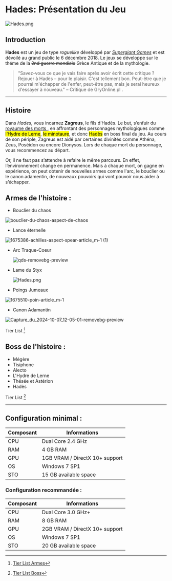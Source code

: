
# Hades: Présentation du Jeu 

![Hades.png](https://www.nintendo.com/eu/media/images/10_share_images/games_15/nintendo_switch_download_software_1/H2x1_NSwitchDS_Hades.png)

## Introduction
**Hades** est un jeu de type *roguelike* développé par [_Supergiant Games_](https://fr.wikipedia.org/wiki/Supergiant_Games) et est dévoilé au grand public le 6 décembre 2018.
Le jeux se développe sur le théme de la ~~2nd guerre mondiale~~ Grèce Antique et de la mythologie. 

> "Savez-vous ce que je vais faire après avoir écrit cette critique ? Rejouer à Hadès – pour le plaisir. C'est tellement bon. Peut-être que je pourrai m'échapper de l'enfer, peut-être pas, mais je serai heureux d'essayer à nouveau." – Critique de GryOnline.pl .

---

## Histoire
Dans *Hades*, vous incarnez **Zagreus**, le fils d’Hadès.
Le but, s’enfuir du [ royaume des morts ](https://fr.wikipedia.org/wiki/Enfers_grecs), en affrontant des personnages mythologiques comme <mark>l’Hydre de Lerne</mark>, <mark>le minotaure</mark>, et donc <mark>Hadès</mark> en boss final du jeu. Au cours de son périple, Zagreus est aidé par certaines divinités comme Athéna, Zeus, Poséidon ou encore Dionysos.
Lors de chaque mort du personnage, vous recommencez au départ. 
<mark></mark>


Or, il ne faut pas s’attendre à refaire le même parcours. En effet, l’environnement change en permanence. Mais à chaque mort, on gagne en expérience, on peut obtenir de nouvelles armes comme l'arc, le bouclier ou le canon adamentin, de nouveaux pouvoirs qui vont pouvoir nous aider à s’échapper.

## Armes de l'histoire :
* Bouclier du chaos

![bouclier-du-chaos-aspect-de-chaos](https://github.com/user-attachments/assets/e8e89755-f841-40e4-9da8-ddd1cb9aaa71)

  
* Lance éternelle

![1675386-achilles-aspect-spear-article_m-1 (1)](https://github.com/user-attachments/assets/6e380a5b-147f-42a8-9091-72557747c784)

  
* Arc Traque-Coeur

  ![qds-removebg-preview](https://github.com/user-attachments/assets/d948b46f-25c3-4b07-a1fc-58e240773a01)

* Lame du Styx

  ![Hades.png](https://i.etsystatic.com/17249134/r/il/81fd66/3230455440/il_794xN.3230455440_c2a9.jpg)

* Poings Jumeaux

![1675510-poin-article_m-1](https://github.com/user-attachments/assets/363fc898-50a5-44e4-856b-3bc4f008fd2f)

  
* Canon Adamantin
  
![Capture_du_2024-10-07_12-05-01-removebg-preview](https://github.com/user-attachments/assets/b8b90c4e-425b-4e33-87a9-7564796f3826)

Tier List [^1]


## Boss de l'histoire :
* Mégère
* Tisiphone
* Alecto
* L'Hydre de Lerne
* Thésée et Astérion
* Hadès

Tier List [^2]

---

## Configuration minimal :
| Composant | Informations |
|-----------|----------------|
| CPU       | Dual Core 2.4 GHz |
| RAM       | 4 GB RAM       |
| GPU       | 1GB VRAM / DirectX 10+ support |
| OS        | Windows 7 SP1   |
| STO       | 15 GB available   space |

### Configuration recommandée : 
| Composant | Informations |
|-----------|----------------|
| CPU       | Dual Core 3.0 GHz+ |
| RAM       | 8 GB RAM       |
| GPU       | 2GB VRAM / DirectX 10+ support |
| OS        | Windows 7 SP1   |
| STO       | 20 GB available   space |


[^1]: [Tier List Armes](https://gamewave.fr/hades/hades-tier-list-des-meilleures-armes/)
[^2]: [Tier List Boss](https://tiermaker.com/categories/video-games/hades-boss-difficulty-626351)
